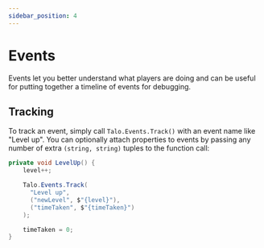 ```yaml
---
sidebar_position: 4
---
```


# Events

Events let you better understand what players are doing and can be useful for putting together a timeline of events for debugging.

## Tracking

To track an event, simply call `Talo.Events.Track()` with an event name like "Level up". You can optionally attach properties to events by passing any number of extra `(string, string)` tuples to the function call:

```c# title="TrackLevelUpEvent.cs"
private void LevelUp() {
    level++;

    Talo.Events.Track(
      "Level up",
      ("newLevel", $"{level}"),
      ("timeTaken", $"{timeTaken}")
    );

    timeTaken = 0;
}
```

